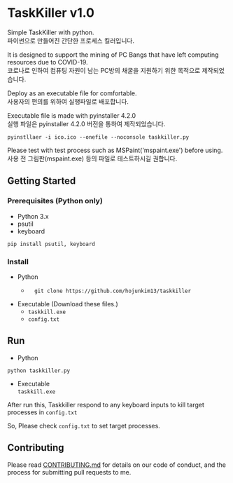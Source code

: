 # TaskKiller v1.0

Simple TaskKiller with python.  
파이썬으로 만들어진 간단한 프로세스 킬러입니다.    
  
It is designed to support the mining of PC Bangs that have left computing resources due to COVID-19.   
코로나로 인하여 컴퓨팅 자원이 남는 PC방의 채굴을 지원하기 위한 목적으로 제작되었습니다.

Deploy as an executable file for comfortable.  
사용자의 편의를 위하여 실행파일로 배포합니다.

Executable file is made with pyinstaller 4.2.0  
실행 파일은 pyinstaller 4.2.0 버전을 통하여 제작되었습니다.
```
pyinstllaer -i ico.ico --onefile --noconsole taskkiller.py
```

Please test with test process such as MSPaint('mspaint.exe') before using.  
사용 전 그림판(mspaint.exe) 등의 파일로 테스트하시길 권합니다.
   


## Getting Started

### Prerequisites (Python only)

* Python 3.x
* psutil
* keyboard
```
pip install psutil, keyboard
```
### Install
* Python
    * ```
        git clone https://github.com/hojunkim13/taskkiller
        ```
* Executable (Download these files.)  
    * `taskkill.exe`
    * `config.txt`

## Run
* Python
```
python taskkiller.py
```
* Executable  
`taskkill.exe`
 
After run this, Taskkiller respond to any keyboard inputs to kill target processes in `config.txt`

So, Please check `config.txt` to set target processes.


## Contributing

Please read [CONTRIBUTING.md]() for details on our code of conduct, and the process for submitting pull requests to me.
